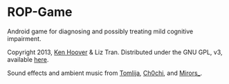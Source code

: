 ROP-Game
========

Android game for diagnosing and possibly treating mild cognitive impairment.

Copyright 2013, [Ken Hoover](mailto:ken.hoover@mail.utoronto.ca) & Liz Tran. Distributed under the GNU GPL, v3, available [here](https://gnu.org/licenses/gpl-3.0-standalone.html).

Sound effects and ambient music from [Tomlija](http://www.freesound.org/people/Tomlija/sounds/99632/), [Ch0chi](http://www.freesound.org/people/Ch0cchi/sounds/15292/), and [Mirors_](http://www.freesound.org/people/Mirors_/sounds/81205/).
